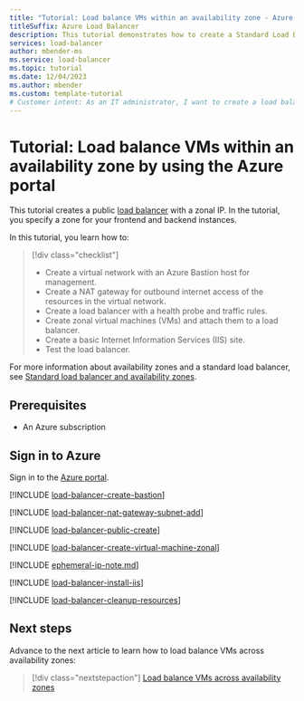 ```yaml
---
title: "Tutorial: Load balance VMs within an availability zone - Azure portal"
titleSuffix: Azure Load Balancer
description: This tutorial demonstrates how to create a Standard Load Balancer with zonal frontend to load balance VMs within an availability zone by using Azure portal.
services: load-balancer
author: mbender-ms
ms.service: load-balancer
ms.topic: tutorial
ms.date: 12/04/2023
ms.author: mbender
ms.custom: template-tutorial
# Customer intent: As an IT administrator, I want to create a load balancer that load balances incoming internet traffic to virtual machines within a specific zone in a region.
---
```


# Tutorial: Load balance VMs within an availability zone by using the Azure portal

This tutorial creates a public [load balancer](https://aka.ms/azureloadbalancerstandard) with a zonal IP. In the tutorial, you specify a zone for your frontend and backend instances.

In this tutorial, you learn how to:

> [!div class="checklist"]
> * Create a virtual network with an Azure Bastion host for management.
> * Create a NAT gateway for outbound internet access of the resources in the virtual network.
> * Create a load balancer with a health probe and traffic rules.
> * Create zonal virtual machines (VMs) and attach them to a load balancer.
> * Create a basic Internet Information Services (IIS) site.
> * Test the load balancer.

For more information about availability zones and a standard load balancer, see [Standard load balancer and availability zones](load-balancer-standard-availability-zones.md).

## Prerequisites

* An Azure subscription

## Sign in to Azure

Sign in to the [Azure portal](https://portal.azure.com).

[!INCLUDE [load-balancer-create-bastion](../../includes/load-balancer-create-bastion.md)]

[!INCLUDE [load-balancer-nat-gateway-subnet-add](../../includes/load-balancer-nat-gateway-subnet-add.md)]

[!INCLUDE [load-balancer-public-create](../../includes/load-balancer-public-create.md)]

[!INCLUDE [load-balancer-create-virtual-machine-zonal](../../includes/load-balancer-create-virtual-machine-zonal.md)]

[!INCLUDE [ephemeral-ip-note.md](../../includes/ephemeral-ip-note.md)]

[!INCLUDE [load-balancer-install-iis](../../includes/load-balancer-install-iis.md)]

[!INCLUDE [load-balancer-cleanup-resources](../../includes/load-balancer-cleanup-resources.md)]

## Next steps

Advance to the next article to learn how to load balance VMs across availability zones:
> [!div class="nextstepaction"]
> [Load balance VMs across availability zones](./quickstart-load-balancer-standard-public-portal.md)
